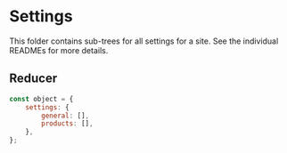 # Settings

This folder contains sub-trees for all settings for a site. See the individual READMEs for more details.

## Reducer

```js
const object = {
	settings: {
		general: [],
		products: [],
	},
};
```
